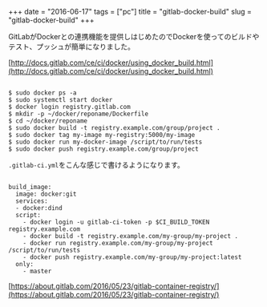 +++
date = "2016-06-17"
tags =  ["pc"]
title = "gitlab-docker-build"
slug = "gitlab-docker-build"
+++

GitLabがDockerとの連携機能を提供しはじめたのでDockerを使ってのビルドやテスト、プッシュが簡単になりました。

[http://docs.gitlab.com/ce/ci/docker/using_docker_build.html](http://docs.gitlab.com/ce/ci/docker/using_docker_build.html)

<pre><code class="bash">
$ sudo docker ps -a
$ sudo systemctl start docker
$ docker login registry.gitlab.com
$ mkdir -p ~/docker/reponame/Dockerfile
$ cd ~/docker/reponame
$ sudo docker build -t registry.example.com/group/project .
$ sudo docker tag my-image my-registry:5000/my-image
$ sudo docker run my-docker-image /script/to/run/tests
$ sudo docker push registry.example.com/group/project
</code></pre>

`.gitlab-ci.yml`をこんな感じで書けるようになります。

<pre><code class="yml">
build_image:
  image: docker:git
  services:
  - docker:dind
  script:
    - docker login -u gitlab-ci-token -p $CI_BUILD_TOKEN registry.example.com
    - docker build -t registry.example.com/my-group/my-project .
    - docker run registry.example.com/my-group/my-project /script/to/run/tests
    - docker push registry.example.com/my-group/my-project:latest
  only:
    - master
</code></pre>

[https://about.gitlab.com/2016/05/23/gitlab-container-registry/](https://about.gitlab.com/2016/05/23/gitlab-container-registry/)
